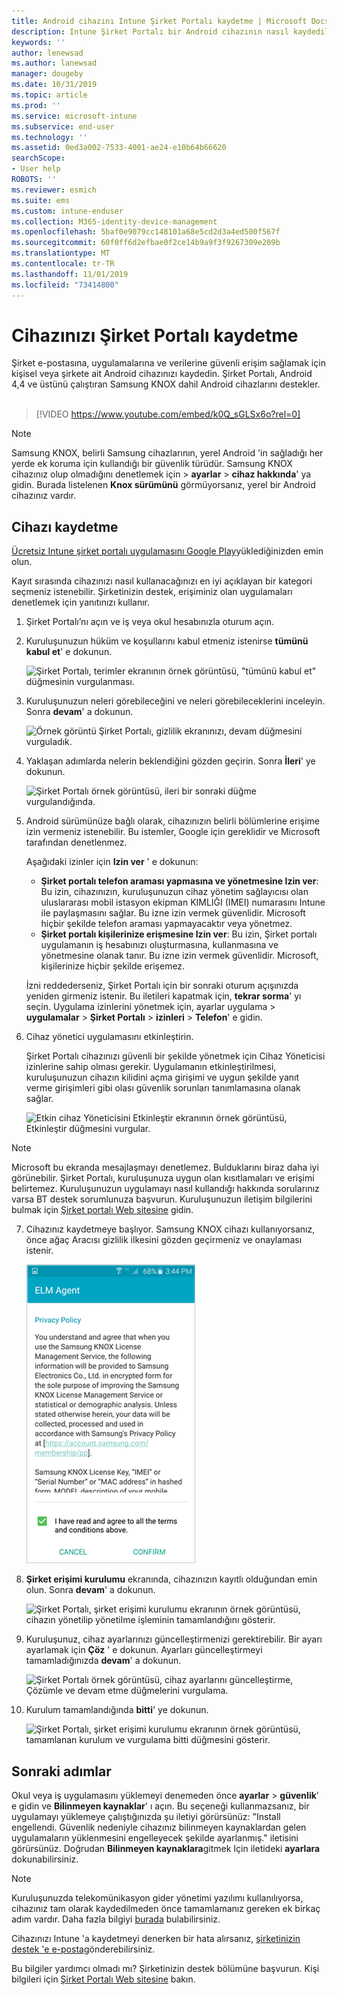 ```yaml
---
title: Android cihazını Intune Şirket Portalı kaydetme | Microsoft Docs
description: Intune Şirket Portalı bir Android cihazının nasıl kaydedileceğini açıklar
keywords: ''
author: lenewsad
ms.author: lanewsad
manager: dougeby
ms.date: 10/31/2019
ms.topic: article
ms.prod: ''
ms.service: microsoft-intune
ms.subservice: end-user
ms.technology: ''
ms.assetid: 0ed3a002-7533-4001-ae24-e10b64b66620
searchScope:
- User help
ROBOTS: ''
ms.reviewer: esmich
ms.suite: ems
ms.custom: intune-enduser
ms.collection: M365-identity-device-management
ms.openlocfilehash: 5baf0e9079cc148101a68e5cd2d3a4ed500f567f
ms.sourcegitcommit: 60f0ff6d2efbae0f2ce14b9a9f3f9267309e209b
ms.translationtype: MT
ms.contentlocale: tr-TR
ms.lasthandoff: 11/01/2019
ms.locfileid: "73414800"
---
```

# <a name="enroll-your-device-with-company-portal"></a>Cihazınızı Şirket Portalı kaydetme  
Şirket e-postasına, uygulamalarına ve verilerine güvenli erişim sağlamak için kişisel veya şirkete ait Android cihazınızı kaydedin. Şirket Portalı, Android 4,4 ve üstünü çalıştıran Samsung KNOX dahil Android cihazlarını destekler.  
</br>
> [!VIDEO https://www.youtube.com/embed/k0Q_sGLSx6o?rel=0]

> [!NOTE]
> Samsung KNOX, belirli Samsung cihazlarının, yerel Android 'in sağladığı her yerde ek koruma için kullandığı bir güvenlik türüdür. Samsung KNOX cihazınız olup olmadığını denetlemek için > **ayarlar** > **cihaz hakkında**' ya gidin. Burada listelenen **Knox sürümünü** görmüyorsanız, yerel bir Android cihazınız vardır.

## <a name="enroll-device"></a>Cihazı kaydetme  
[Ücretsiz Intune şirket portalı uygulamasını Google Play](https://play.google.com/store/apps/details?id=com.microsoft.windowsintune.companyportal)yüklediğinizden emin olun. 

Kayıt sırasında cihazınızı nasıl kullanacağınızı en iyi açıklayan bir kategori seçmeniz istenebilir. Şirketinizin destek, erişiminiz olan uygulamaları denetlemek için yanıtınızı kullanır.  

1. Şirket Portalı’nı açın ve iş veya okul hesabınızla oturum açın.  

2. Kuruluşunuzun hüküm ve koşullarını kabul etmeniz istenirse **tümünü kabul et**' e dokunun.  

   ![Şirket Portalı, terimler ekranının örnek görüntüsü, "tümünü kabul et" düğmesinin vurgulanması.](./media/accept-terms-1911.png)  


3. Kuruluşunuzun neleri görebileceğini ve neleri görebileceklerini inceleyin. Sonra **devam**' a dokunun.


    ![Örnek görüntü Şirket Portalı, gizlilik ekranınızı, devam düğmesini vurguladık.](./media/android-privacy-screen-1911.png)  
4. Yaklaşan adımlarda nelerin beklendiğini gözden geçirin. Sonra **İleri**' ye dokunun.  

    ![Şirket Portalı örnek görüntüsü, ileri bir sonraki düğme vurgulandığında.](./media/android-whats-next-1911.png)  


5. Android sürümünüze bağlı olarak, cihazınızın belirli bölümlerine erişime izin vermeniz istenebilir. Bu istemler, Google için gereklidir ve Microsoft tarafından denetlenmez.  

    Aşağıdaki izinler için **Izin ver** ' e dokunun:  
    * **Şirket portalı telefon araması yapmasına ve yönetmesine Izin ver**: Bu izin, cihazınızın, kuruluşunuzun cihaz yönetim sağlayıcısı olan uluslararası mobil istasyon ekipman KIMLIĞI (IMEI) numarasını Intune ile paylaşmasını sağlar. Bu izne izin vermek güvenlidir. Microsoft hiçbir şekilde telefon araması yapmayacaktır veya yönetmez.  
    * **Şirket portalı kişilerinize erişmesine Izin ver**: Bu izin, Şirket portalı uygulamanın iş hesabınızı oluşturmasına, kullanmasına ve yönetmesine olanak tanır.  Bu izne izin vermek güvenlidir. Microsoft, kişilerinize hiçbir şekilde erişemez. 

    İzni reddederseniz, Şirket Portalı için bir sonraki oturum açışınızda yeniden girmeniz istenir. Bu iletileri kapatmak için, **tekrar sorma**' yı seçin. Uygulama izinlerini yönetmek için, ayarlar uygulama > **uygulamalar** > **Şirket Portalı** > **izinleri** > **Telefon**' e gidin.  

6. Cihaz yönetici uygulamasını etkinleştirin. 

    Şirket Portalı cihazınızı güvenli bir şekilde yönetmek için Cihaz Yöneticisi izinlerine sahip olması gerekir. Uygulamanın etkinleştirilmesi, kuruluşunuzun cihazın kilidini açma girişimi ve uygun şekilde yanıt verme girişimleri gibi olası güvenlik sorunları tanımlamasına olanak sağlar.  

    ![Etkin cihaz Yöneticisini Etkinleştir ekranının örnek görüntüsü, Etkinleştir düğmesini vurgular.](./media/activate-device-administrator-1911.png)  

> [!NOTE]
> Microsoft bu ekranda mesajlaşmayı denetlemez. Bulduklarını biraz daha iyi görünebilir. Şirket Portalı, kuruluşunuza uygun olan kısıtlamaları ve erişimi belirtemez. Kuruluşunuzun uygulamayı nasıl kullandığı hakkında sorularınız varsa BT destek sorumlunuza başvurun. Kuruluşunuzun iletişim bilgilerini bulmak için [Şirket portalı Web sitesine](https://go.microsoft.com/fwlink/?linkid=2010980) gidin.  


7. Cihazınız kaydetmeye başlıyor. Samsung KNOX cihazı kullanıyorsanız, önce ağaç Aracısı gizlilik ilkesini gözden geçirmeniz ve onaylaması istenir.   

    ![Kayıt sırasında görüntülenen Samsung KNOX Gizlilik ilkesi ekranının örnek resmi.](./media/and-enroll-7-knox-privacy-policy.png)  

8. **Şirket erişimi kurulumu** ekranında, cihazınızın kayıtlı olduğundan emin olun. Sonra **devam**' a dokunun.  

    ![Şirket Portalı, şirket erişimi kurulumu ekranının örnek görüntüsü, cihazın yönetilip yönetilme işleminin tamamlandığını gösterir.](./media/update-settings-1911.png)  

9. Kuruluşunuz, cihaz ayarlarınızı güncelleştirmenizi gerektirebilir. Bir ayarı ayarlamak için **Çöz** ' e dokunun. Ayarları güncelleştirmeyi tamamladığınızda **devam**' a dokunun.  

   ![Şirket Portalı örnek görüntüsü, cihaz ayarlarını güncelleştirme, Çözümle ve devam etme düğmelerini vurgulama.](./media/resolve-settings-1911.png)  

10. Kurulum tamamlandığında **bitti**' ye dokunun.    

    ![Şirket Portalı, şirket erişimi kurulumu ekranının örnek görüntüsü, tamamlanan kurulum ve vurgulama bitti düğmesini gösterir.](./media/android-enrollment-done-1911.png) 

## <a name="next-steps"></a>Sonraki adımlar  

Okul veya iş uygulamasını yüklemeyi denemeden önce **ayarlar** > **güvenlik**' e gidin ve **Bilinmeyen kaynaklar**' ı açın. Bu seçeneği kullanmazsanız, bir uygulamayı yüklemeye çalıştığınızda şu iletiyi görürsünüz: "Install engellendi. Güvenlik nedeniyle cihazınız bilinmeyen kaynaklardan gelen uygulamaların yüklenmesini engelleyecek şekilde ayarlanmış." iletisini görürsünüz. Doğrudan **Bilinmeyen kaynaklara**gitmek Için iletideki **ayarlara** dokunabilirsiniz.  

> [!Note]
> Kuruluşunuzda telekomünikasyon gider yönetimi yazılımı kullanılıyorsa, cihazınız tam olarak kaydedilmeden önce tamamlamanız gereken ek birkaç adım vardır. Daha fazla bilgiyi [burada](enroll-your-device-with-telecom-expense-management-android.md) bulabilirsiniz.

Cihazınızı Intune 'a kaydetmeyi denerken bir hata alırsanız, [şirketinizin destek 'e e-posta](send-logs-to-your-it-admin-by-email-android.md)gönderebilirsiniz.  

Bu bilgiler yardımcı olmadı mı? Şirketinizin destek bölümüne başvurun. Kişi bilgileri için [Şirket Portalı Web sitesine](https://go.microsoft.com/fwlink/?linkid=2010980) bakın.  